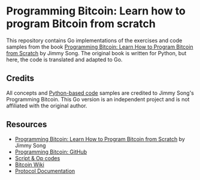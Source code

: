 # Programming Bitcoin: Learn how to program Bitcoin from scratch

This repository contains Go implementations of the exercises and code samples from the book [Programming Bitcoin: Learn How to Program Bitcoin from Scratch](https://www.amazon.com/Programming-Bitcoin-Learn-Program-Scratch/dp/1492031496) by Jimmy Song. The original book is written for Python, but here, the code is translated and adapted to Go.

## Credits

All concepts and [Python-based code](https://github.com/jimmysong/programmingbitcoin) samples are credited to Jimmy Song's Programming Bitcoin. This Go version is an independent project and is not affiliated with the original author.

## Resources

- [Programming Bitcoin: Learn How to Program Bitcoin from Scratch](https://www.amazon.com/Programming-Bitcoin-Learn-Program-Scratch/dp/1492031496) by Jimmy Song
- [Programming Bitcoin: GitHub](https://github.com/jimmysong/programmingbitcoin)
- [Script & Op codes](https://en.bitcoin.it/wiki/Script)
- [Bitcoin Wiki](https://en.bitcoin.it/wiki/Main_Page)
- [Protocol Documentation](https://en.bitcoin.it/wiki/Protocol_documentation)
